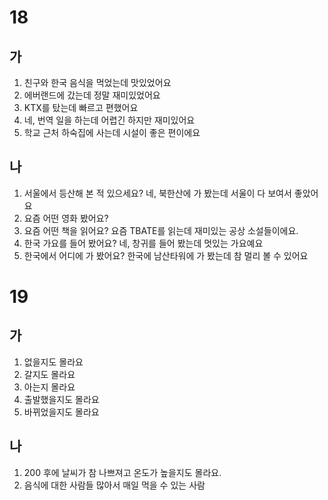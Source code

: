 # 18
## 가
1. 친구와 한국 음식을 먹었는데 맛있었어요
2. 에버랜드에 갔는데 정말 재미있었어요
3. KTX를 탔는데 빠르고 편했어요
4. 네, 번역 일을 하는데 어렵긴 하지만 재미있어요
5. 학교 근처 하숙집에 사는데 시설이 좋은 편이에요
## 나
1. 서울에서 등산해 본 적 있으세요? 네, 북한산에 가 봤는데 서울이 다 보여서 좋았어요
2. 요즘 어떤 영화 봤어요? 
3. 요즘 어떤 책을 읽어요? 요즘 TBATE를 읽는데 재미있는 공상 소설들이에요.
4. 한국 가요를 들어 봤어요? 네, 창귀를 들어 봤는데 멋있는 가요예요
5. 한국에서 어디에 가 봤어요? 한국에 남산타워에 가 봤는데 참 멀리 볼 수 있어요
# 19
## 가
1. 없을지도 몰라요
2. 갈지도 몰라요
3. 아는지 몰라요
4. 출발했을지도 몰라요
5. 바뀌었을지도 몰라요
## 나
1. 200 후에 날씨가 참 나쁘져고 온도가 높을지도 몰라요.
2. 음식에 대한 사람들 많아서 매일 먹을 수 있는 사람 